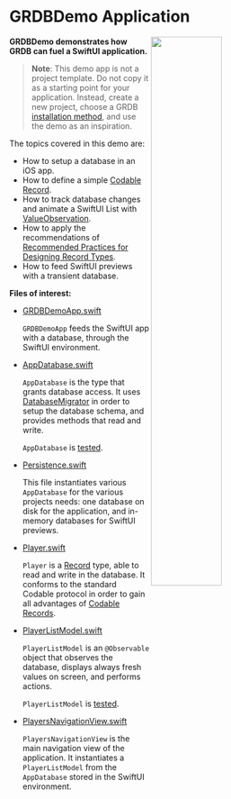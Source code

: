 GRDBDemo Application
====================

<img align="right" src="https://github.com/groue/GRDB.swift/raw/master/Documentation/DemoApps/GRDBDemo/Screenshot.png" width="50%">

**GRDBDemo demonstrates how GRDB can fuel a SwiftUI application.**

> **Note**: This demo app is not a project template. Do not copy it as a starting point for your application. Instead, create a new project, choose a GRDB [installation method](../../../README.md#installation), and use the demo as an inspiration.

The topics covered in this demo are:

- How to setup a database in an iOS app.
- How to define a simple [Codable Record](../../../README.md#codable-records).
- How to track database changes and animate a SwiftUI List with [ValueObservation](https://swiftpackageindex.com/groue/grdb.swift/documentation/grdb/valueobservation).
- How to apply the recommendations of [Recommended Practices for Designing Record Types](https://swiftpackageindex.com/groue/grdb.swift/documentation/grdb/recordrecommendedpractices).
- How to feed SwiftUI previews with a transient database.

**Files of interest:**

- [GRDBDemoApp.swift](GRDBDemo/GRDBDemoApp.swift)
    
    `GRDBDemoApp` feeds the SwiftUI app with a database, through the SwiftUI environment.

- [AppDatabase.swift](GRDBDemo/Database/AppDatabase.swift)
    
    `AppDatabase` is the type that grants database access. It uses [DatabaseMigrator](https://swiftpackageindex.com/groue/grdb.swift/documentation/grdb/databasemigrator) in order to setup the database schema, and provides methods that read and write.
    
    `AppDatabase` is [tested](GRDBDemoTests/AppDatabaseTests.swift).

- [Persistence.swift](GRDBDemo/Database/Persistence.swift)
    
    This file instantiates various `AppDatabase` for the various projects needs: one database on disk for the application, and in-memory databases for SwiftUI previews.

- [Player.swift](GRDBDemo/Database/Models/Player.swift)
    
    `Player` is a [Record](../../../README.md#records) type, able to read and write in the database. It conforms to the standard Codable protocol in order to gain all advantages of [Codable Records](../../../README.md#codable-records).

- [PlayerListModel.swift](GRDBDemo/Views/PlayerListModel.swift)

    `PlayerListModel` is an `@Observable` object that observes the database, displays always fresh values on screen, and performs actions.
    
    `PlayerListModel` is [tested](GRDBDemoTests/PlayerListModelTests.swift).

- [PlayersNavigationView.swift](GRDBDemo/Views/PlayersNavigationView.swift)

    `PlayersNavigationView` is the main navigation view of the application. It instantiates a `PlayerListModel` from the `AppDatabase` stored in the SwiftUI environment.
